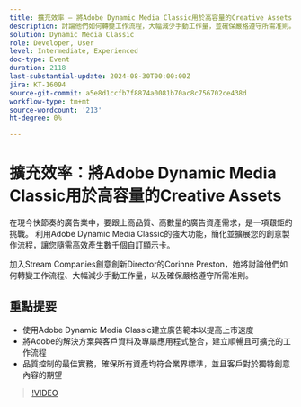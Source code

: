 ```yaml
---
title: 擴充效率 — 將Adobe Dynamic Media Classic用於高容量的Creative Assets
description: 討論他們如何轉變工作流程，大幅減少手動工作量，並確保嚴格遵守所需准則。##重要建議使用Adobe Dynamic Media Classic建立廣告範本，以加快上市速度將Adobe的解決方案與客戶資料及專屬應用程式整合，以建立順暢且可擴充的工作流程品質控制的最佳實務，確保所有資產符合業界標準及客戶對獨特創意內容的期望
solution: Dynamic Media Classic
role: Developer, User
level: Intermediate, Experienced
doc-type: Event
duration: 2118
last-substantial-update: 2024-08-30T00:00:00Z
jira: KT-16094
source-git-commit: a5e8d1ccfb7f8874a0081b70ac8c756702ce438d
workflow-type: tm+mt
source-wordcount: '213'
ht-degree: 0%

---
```



# 擴充效率：將Adobe Dynamic Media Classic用於高容量的Creative Assets

在現今快節奏的廣告業中，要跟上高品質、高數量的廣告資產需求，是一項艱鉅的挑戰。 利用Adobe Dynamic Media Classic的強大功能，簡化並擴展您的創意製作流程，讓您隨需高效產生數千個自訂顯示卡。

加入Stream Companies創意創新Director的Corinne Preston，她將討論他們如何轉變工作流程、大幅減少手動工作量，以及確保嚴格遵守所需准則。

## 重點提要

* 使用Adobe Dynamic Media Classic建立廣告範本以提高上市速度
* 將Adobe的解決方案與客戶資料及專屬應用程式整合，建立順暢且可擴充的工作流程
* 品質控制的最佳實務，確保所有資產均符合業界標準，並且客戶對於獨特創意內容的期望

>[!VIDEO](https://video.tv.adobe.com/v/3433167/?learn=on)
